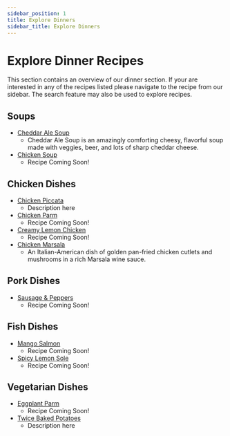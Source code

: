 ```yaml
---
sidebar_position: 1
title: Explore Dinners
sidebar_title: Explore Dinners
---
```


# Explore Dinner Recipes
This section contains an overview of our dinner section. If your are interested in any of the recipes listed please navigate to the recipe from our sidebar. The search feature may also be used to explore recipes.

## Soups
- [Cheddar Ale Soup](../dinner-bar/cheddar-ale-soup.md/)
    - Cheddar Ale Soup is an amazingly comforting cheesy, flavorful soup made with veggies, beer, and lots of sharp cheddar cheese.
- [Chicken Soup](../dinner-bar/chicken-soup.md/)
    - Recipe Coming Soon!

## Chicken Dishes
- [Chicken Piccata](../dinner-bar/chicken-piccata.md/)
    - Description here
- [Chicken Parm](../dinner-bar/chicken-parm.md/)
    - Recipe Coming Soon!
- [Creamy Lemon Chicken](../dinner-bar/lemon-chicken.md/)
    - Recipe Coming Soon!
- [Chicken Marsala](../dinner-bar/chicken-marsala.md/)
    - An Italian-American dish of golden pan-fried chicken cutlets and mushrooms in a rich Marsala wine sauce.

## Pork Dishes
- [Sausage & Peppers](../dinner-bar/sausage-peppers.md/)
    - Recipe Coming Soon!

## Fish Dishes
- [Mango Salmon](../dinner-bar/mango-salmon.md/)
    - Recipe Coming Soon!
- [Spicy Lemon Sole](../dinner-bar/lemon-sole.md/)
    - Recipe Coming Soon!

## Vegetarian Dishes
- [Eggplant Parm](../dinner-bar/eggplant.md/)
    - Recipe Coming Soon!
- [Twice Baked Potatoes](../dinner-bar/twice-baked-potatoes.md/)
    - Description here
